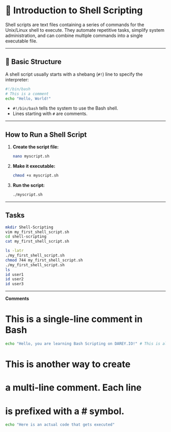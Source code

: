 # 🐚 Introduction to Shell Scripting

Shell scripts are text files containing a series of commands for the Unix/Linux shell to execute. They automate repetitive tasks, simplify system administration, and can combine multiple commands into a single executable file.

---

## 📄 Basic Structure

A shell script usually starts with a shebang (`#!`) line to specify the interpreter:

```bash
#!/bin/bash
# This is a comment
echo "Hello, World!"
```

- `#!/bin/bash` tells the system to use the Bash shell.
- Lines starting with `#` are comments.

---

##  How to Run a Shell Script

1. **Create the script file:**
   ```bash
   nano myscript.sh
   ```
2. **Make it executable:**
   ```bash
   chmod +x myscript.sh
   ```
3. **Run the script:**
   ```bash
   ./myscript.sh
   ```

---

## Tasks

```bash
mkdir Shell-Scripting
vim my_first_shell_script.sh
cd shell-scripting
cat my_first_shell_script.sh
```

```bash 
ls -latr
./my_first_shell_script.sh
chmod 744 my_first_shell_script.sh
./my_first_shell_script.sh
ls
id user1
id user2
id user3
```

---
**Comments**
# This is a single-line comment in Bash

```bash
echo "Hello, you are learning Bash Scripting on DAREY.IO!" # This is also a comment, following a command
```

# This is another way to create
# a multi-line comment. Each line
# is prefixed with a # symbol.

```bash
echo "Here is an actual code that gets executed"
```
